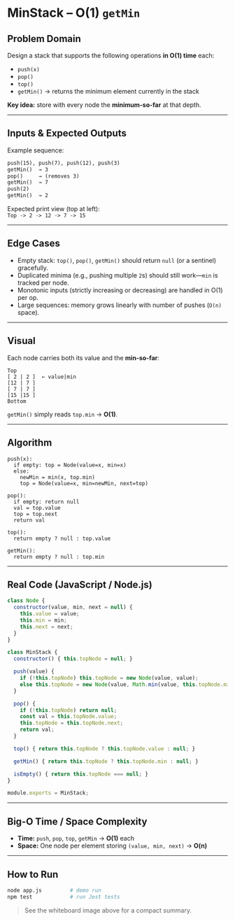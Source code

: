 
# MinStack – O(1) `getMin`


## Problem Domain
Design a stack that supports the following operations **in O(1) time** each:
- `push(x)`
- `pop()`
- `top()`
- `getMin()` → returns the minimum element currently in the stack

**Key idea:** store with every node the **minimum-so-far** at that depth.

---

## Inputs & Expected Outputs

Example sequence:
```txt
push(15), push(7), push(12), push(3)
getMin()  → 3
pop()     → (removes 3)
getMin()  → 7
push(2)
getMin()  → 2
```
Expected print view (top at left):  
`Top -> 2 -> 12 -> 7 -> 15`

---

## Edge Cases
- Empty stack: `top()`, `pop()`, `getMin()` should return `null` (or a sentinel) gracefully.
- Duplicated minima (e.g., pushing multiple `2`s) should still work—`min` is tracked per node.
- Monotonic inputs (strictly increasing or decreasing) are handled in O(1) per op.
- Large sequences: memory grows linearly with number of pushes (`O(n)` space).

---

## Visual
Each node carries both its value and the **min-so-far**:

```
Top
[ 2 | 2 ]  ← value|min
[12 | 7 ]
[ 7 | 7 ]
[15 |15 ]
Bottom
```

`getMin()` simply reads `top.min` → **O(1)**.

---

## Algorithm
```
push(x):
  if empty: top = Node(value=x, min=x)
  else:
    newMin = min(x, top.min)
    top = Node(value=x, min=newMin, next=top)

pop():
  if empty: return null
  val = top.value
  top = top.next
  return val

top():
  return empty ? null : top.value

getMin():
  return empty ? null : top.min
```

---

## Real Code (JavaScript / Node.js)

```js
class Node {
  constructor(value, min, next = null) {
    this.value = value;
    this.min = min;
    this.next = next;
  }
}

class MinStack {
  constructor() { this.topNode = null; }

  push(value) {
    if (!this.topNode) this.topNode = new Node(value, value);
    else this.topNode = new Node(value, Math.min(value, this.topNode.min), this.topNode);
  }

  pop() {
    if (!this.topNode) return null;
    const val = this.topNode.value;
    this.topNode = this.topNode.next;
    return val;
  }

  top() { return this.topNode ? this.topNode.value : null; }

  getMin() { return this.topNode ? this.topNode.min : null; }

  isEmpty() { return this.topNode === null; }
}

module.exports = MinStack;
```

---

## Big-O Time / Space Complexity
- **Time:** `push`, `pop`, `top`, `getMin` → **O(1)** each
- **Space:** One node per element storing `(value, min, next)` → **O(n)**

---

## How to Run
```bash
node app.js         # demo run
npm test            # run Jest tests
```

> See the whiteboard image above for a compact summary.
